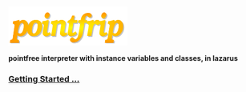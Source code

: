 ![pointfrip](https://raw.githubusercontent.com/pointfree-interpreter/pointfrip/main/images/pflogo.png)

**pointfree interpreter with instance variables and classes, in lazarus**



### [Getting Started ...](https://github.com/pointfree-interpreter/pointfrip/blob/main/Getting%20Started.md)

